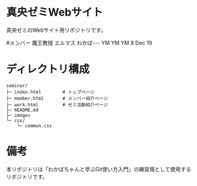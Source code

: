 # 真央ゼミWebサイト
真央ゼミのWebサイト用リポジトリです。

#メンバー
魔王教授
エルマス
わかば--- YM
YM YM 8 Dec 19

# ディレクトリ構成
```
seminar/
├─ index.html        # トップページ
├─ member.html       # メンバー紹介ページ
├─ work.html         # ゼミ活動紹介ページ
├─ README.md
├─ images
└─ css/
    └─ common.css
```

# 備考
本リポジトリは「わかばちゃんと学ぶGit使い方入門」の練習用として使用するリポジトリです。

